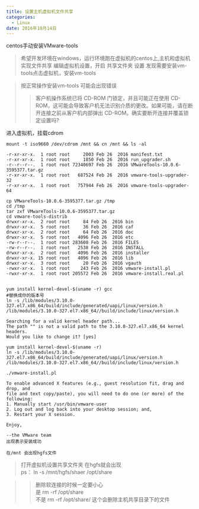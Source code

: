 ```yaml
---
title: 设置主机虚拟机文件共享
categories:
  - Linux
date: 2016年10月14日
---
```


centos手动安装VMware-tools

>希望开发环境在windows，运行环境跑在虚拟机的centos上,主机和虚拟机实现文件共享
 编辑虚拟机设置，开启 共享文件夹 设置 发现需要安装vm-tools点击虚拟机，安装vm-tools  

>按正常操作安装vm-tools 可能会出现错误
>>客户机操作系统已将 CD-ROM 门锁定，并且可能正在使用 CD-ROM，这可能会导致客户机无法识别介质的更改。如果可能，请在断开连接之前从客户机内部弹出 CD-ROM。确实要断开连接并覆盖锁定设置吗?
<!--more-->
进入虚拟机，挂载cdrom

	
	mount -t iso9660 /dev/cdrom /mnt && cn /mnt && ls -al
	
	-r-xr-xr-x.  1 root root     2003 Feb 26  2016 manifest.txt
	-r-xr-xr-x.  1 root root     1850 Feb 26  2016 run_upgrader.sh
	-r--r--r--.  1 root root 72340697 Feb 26  2016 VMwareTools-10.0.6-3595377.tar.gz
	-r-xr-xr-x.  1 root root   687524 Feb 26  2016 vmware-tools-upgrader-32
	-r-xr-xr-x.  1 root root   757944 Feb 26  2016 vmware-tools-upgrader-64

	cp VMwareTools-10.0.6-3595377.tar.gz /tmp
	cd /tmp 
	tar zxf VMwareTools-10.0.6-3595377.tar.gz
	cd vmware-tools-distrib
	drwxr-xr-x.  2 root root     84 Feb 26  2016 bin
	drwxr-xr-x.  5 root root     36 Feb 26  2016 caf
	drwxr-xr-x.  2 root root     64 Feb 26  2016 doc
	drwxr-xr-x.  5 root root   4096 Feb 26  2016 etc
	-rw-r--r--.  1 root root 283608 Feb 26  2016 FILES
	-rw-r--r--.  1 root root   2538 Feb 26  2016 INSTALL
	drwxr-xr-x.  2 root root   4096 Feb 26  2016 installer
	drwxr-xr-x. 15 root root   4096 Feb 26  2016 lib
	drwxr-xr-x.  3 root root     20 Feb 26  2016 vgauth
	-rwxr-xr-x.  1 root root    243 Feb 26  2016 vmware-install.pl
	-rwxr-xr-x.  1 root root 205572 Feb 26  2016 vmware-install.real.pl


	yum install kernel-devel-$(uname -r) gcc
	#替换成你的版本号
	ln -s /lib/modules/3.10.0-327.el7.x86_64/build/include/generated/uapi/linux/version.h  /lib/modules/3.10.0-327.el7.x86_64//build/include/linux/version.h

	Searching for a valid kernel header path...
	The path "" is not a valid path to the 3.10.0-327.el7.x86_64 kernel headers.
	Would you like to change it? [yes]
	
	yum install kernel-devel-$(uname -r)
	ln -s /lib/modules/3.10.0-327.el7.x86_64/build/include/generated/uapi/linux/version.h  /lib/modules/3.10.0-327.el7.x86_64//build/include/linux/version.h

	./vmware-install.pl

	To enable advanced X features (e.g., guest resolution fit, drag and drop, and 
	file and text copy/paste), you will need to do one (or more) of the following:
	1. Manually start /usr/bin/vmware-user
	2. Log out and log back into your desktop session; and,
	3. Restart your X session.

	Enjoy,

	--the VMware team
	出现表示安装成功

	在/mnt 会出现hgfs文件


>打开虚拟机设置共享文件夹 在hgfs就会出现  
>ps： ln -s /mnt/hgfs/shaer /opt/share

>>删除软连接的时候一定要小心   
  是 rm -rf /opt/share   
  不是 rm  -rf /opt/share/  这个会删除主机共享目录下的文件